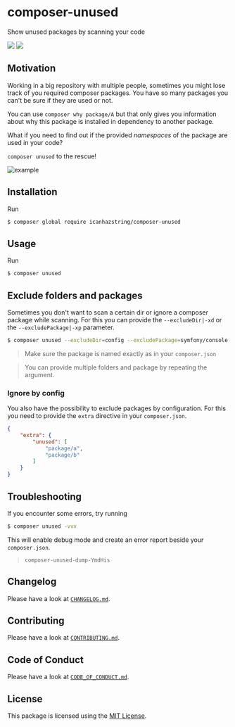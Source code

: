 # composer-unused
Show unused packages by scanning your code

[![](https://img.shields.io/travis/com/icanhazstring/composer-unused.svg?style=flat-square)](https://travis-ci.org/icanhazstring/composer-unused)
[![](https://img.shields.io/github/tag-date/icanhazstring/composer-unused.svg?label=version&style=flat-square)](https://github.com/icanhazstring/composer-unused/releases/latest)

## Motivation

Working in a big repository with multiple people, sometimes you might lose track 
of you required composer packages. You have so many packages you can't be sure if they are used
or not.

You can use `composer why package/A` but that only gives you information about why this package is installed
in dependency to another package.

What if you need to find out if the provided *namespaces* of the package are used in your code?

`composer unused` to the rescue!

![example](https://i.imgur.com/0m2Urxq.gif)

## Installation

Run

```bash
$ composer global require icanhazstring/composer-unused
```

## Usage

Run

```bash
$ composer unused
```

## Exclude folders and packages
Sometimes you don't want to scan a certain dir or ignore a composer package while scanning.
For this you can provide the `--excludeDir|-xd` or the `--excludePackage|-xp` parameter.

```bash
$ composer unused --excludeDir=config --excludePackage=symfony/console
```

> Make sure the package is named exactly as in your `composer.json`

> You can provide multiple folders and package by repeating the argument.

### Ignore by config
You also have the possibility to exclude packages by configuration. For this you need to provide the `extra`
directive in your `composer.json`.

```json
{
    "extra": {
        "unused": [
            "package/a",
            "package/b"
        ]
    }
}
``` 

## Troubleshooting
If you encounter some errors, try running

```bash
$ composer unused -vvv
```

This will enable debug mode and create an error report beside your `composer.json`.
> `composer-unused-dump-YmdHis`

## Changelog

Please have a look at [`CHANGELOG.md`](CHANGELOG.md).

## Contributing

Please have a look at [`CONTRIBUTING.md`](CONTRIBUTING.md).

## Code of Conduct

Please have a look at [`CODE_OF_CONDUCT.md`](CODE_OF_CONDUCT.md).

## License

This package is licensed using the [MIT License](LICENSE).

